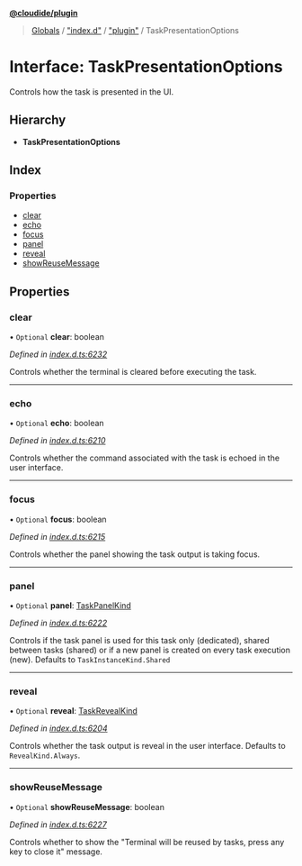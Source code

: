 **[@cloudide/plugin](../README.md)**

> [Globals](../README.md) / ["index.d"](../modules/_index_d_.md) / ["plugin"](../modules/_index_d_._plugin_.md) / TaskPresentationOptions

# Interface: TaskPresentationOptions

Controls how the task is presented in the UI.

## Hierarchy

* **TaskPresentationOptions**

## Index

### Properties

* [clear](_index_d_._plugin_.taskpresentationoptions.md#clear)
* [echo](_index_d_._plugin_.taskpresentationoptions.md#echo)
* [focus](_index_d_._plugin_.taskpresentationoptions.md#focus)
* [panel](_index_d_._plugin_.taskpresentationoptions.md#panel)
* [reveal](_index_d_._plugin_.taskpresentationoptions.md#reveal)
* [showReuseMessage](_index_d_._plugin_.taskpresentationoptions.md#showreusemessage)

## Properties

### clear

• `Optional` **clear**: boolean

*Defined in [index.d.ts:6232](https://github.com/shuyaqian/cloudide-plugin-api/blob/6d83fa1/index.d.ts#L6232)*

Controls whether the terminal is cleared before executing the task.

___

### echo

• `Optional` **echo**: boolean

*Defined in [index.d.ts:6210](https://github.com/shuyaqian/cloudide-plugin-api/blob/6d83fa1/index.d.ts#L6210)*

Controls whether the command associated with the task is echoed
in the user interface.

___

### focus

• `Optional` **focus**: boolean

*Defined in [index.d.ts:6215](https://github.com/shuyaqian/cloudide-plugin-api/blob/6d83fa1/index.d.ts#L6215)*

Controls whether the panel showing the task output is taking focus.

___

### panel

• `Optional` **panel**: [TaskPanelKind](../enums/_index_d_._plugin_.taskpanelkind.md)

*Defined in [index.d.ts:6222](https://github.com/shuyaqian/cloudide-plugin-api/blob/6d83fa1/index.d.ts#L6222)*

Controls if the task panel is used for this task only (dedicated),
shared between tasks (shared) or if a new panel is created on
every task execution (new). Defaults to `TaskInstanceKind.Shared`

___

### reveal

• `Optional` **reveal**: [TaskRevealKind](../enums/_index_d_._plugin_.taskrevealkind.md)

*Defined in [index.d.ts:6204](https://github.com/shuyaqian/cloudide-plugin-api/blob/6d83fa1/index.d.ts#L6204)*

Controls whether the task output is reveal in the user interface.
Defaults to `RevealKind.Always`.

___

### showReuseMessage

• `Optional` **showReuseMessage**: boolean

*Defined in [index.d.ts:6227](https://github.com/shuyaqian/cloudide-plugin-api/blob/6d83fa1/index.d.ts#L6227)*

Controls whether to show the "Terminal will be reused by tasks, press any key to close it" message.
